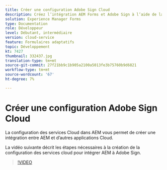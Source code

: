 ```yaml
---
title: Créer une configuration Adobe Sign Cloud
description: Créez l’intégration AEM Forms et Adobe Sign à l’aide de la configuration des services cloud.
solution: Experience Manager Forms
type: Documentation
role: Développeur
level: Débutant, intermédiaire
version: cloud-service
feature: Formulaires adaptatifs
topic: Développement
kt: 7427
thumbnail: 332437.jpg
translation-type: tm+mt
source-git-commit: 27f21bb9c1b905a2100a5013fe3b75760b9d6821
workflow-type: tm+mt
source-wordcount: '67'
ht-degree: 7%

---
```


# Créer une configuration Adobe Sign Cloud

La configuration des services Cloud dans AEM vous permet de créer une intégration entre AEM et d’autres applications Cloud.

La vidéo suivante décrit les étapes nécessaires à la création de la configuration des services cloud pour intégrer AEM à Adobe Sign.

>[!VIDEO](https://video.tv.adobe.com/v/332437?quality=12&learn=on)

